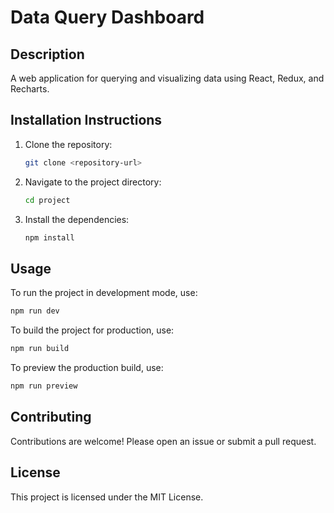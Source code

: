 # Data Query Dashboard

## Description
A web application for querying and visualizing data using React, Redux, and Recharts.

## Installation Instructions
1. Clone the repository:
   ```bash
   git clone <repository-url>
   ```
2. Navigate to the project directory:
   ```bash
   cd project
   ```
3. Install the dependencies:
   ```bash
   npm install
   ```

## Usage
To run the project in development mode, use:
```bash
npm run dev
```
To build the project for production, use:
```bash
npm run build
```
To preview the production build, use:
```bash
npm run preview
```

## Contributing
Contributions are welcome! Please open an issue or submit a pull request.

## License
This project is licensed under the MIT License.
